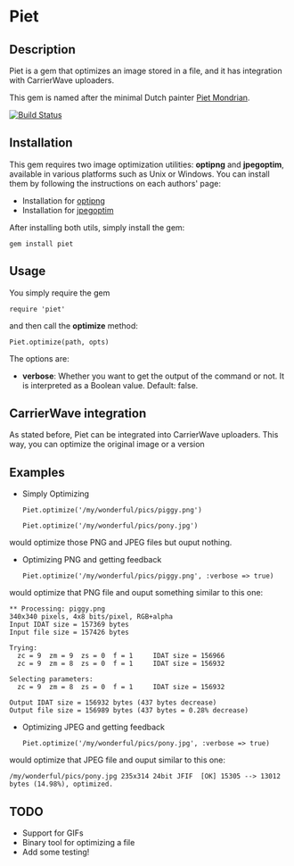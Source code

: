Piet
======

Description
-----------

Piet is a gem that optimizes an image stored in a file, and it has
integration with CarrierWave uploaders.

This gem is named after the minimal Dutch painter [Piet Mondrian](http://en.wikipedia.org/wiki/Piet_Mondrian).

[![Build Status](https://secure.travis-ci.org/albertbellonch/piet.png)](http://travis-ci.org/albertbellonch/piet)

Installation
------------

This gem requires two image optimization utilities: **optipng** and
**jpegoptim**, available in various platforms such as Unix or Windows.
You can install them by following the instructions on each authors'
page:

* Installation for [optipng](http://optipng.sourceforge.net/)
* Installation for [jpegoptim](http://freecode.com/projects/jpegoptim)

After installing both utils, simply install the gem:

    gem install piet

Usage
-----

You simply require the gem

    require 'piet'

and then call the **optimize** method:

    Piet.optimize(path, opts)

The options are:

* **verbose**: Whether you want to get the output of the command or not. It is interpreted as a Boolean value. Default: false.


CarrierWave integration
-----------------------

As stated before, Piet can be integrated into CarrierWave uploaders.
This way, you can optimize the original image or a version

Examples
--------

* Simply Optimizing

    ```
    Piet.optimize('/my/wonderful/pics/piggy.png')

    Piet.optimize('/my/wonderful/pics/pony.jpg')
    ```

would optimize those PNG and JPEG files but ouput nothing.

* Optimizing PNG and getting feedback

    ```
    Piet.optimize('/my/wonderful/pics/piggy.png', :verbose => true)
    ```

would optimize that PNG file and ouput something similar to this one:

    ** Processing: piggy.png
    340x340 pixels, 4x8 bits/pixel, RGB+alpha
    Input IDAT size = 157369 bytes
    Input file size = 157426 bytes

    Trying:
      zc = 9  zm = 9  zs = 0  f = 1		IDAT size = 156966
      zc = 9  zm = 8  zs = 0  f = 1		IDAT size = 156932

    Selecting parameters:
      zc = 9  zm = 8  zs = 0  f = 1		IDAT size = 156932

    Output IDAT size = 156932 bytes (437 bytes decrease)
    Output file size = 156989 bytes (437 bytes = 0.28% decrease)

* Optimizing JPEG and getting feedback

    ```
    Piet.optimize('/my/wonderful/pics/pony.jpg', :verbose => true)
    ```

would optimize that JPEG file and ouput similar to this one:

    /my/wonderful/pics/pony.jpg 235x314 24bit JFIF  [OK] 15305 --> 13012 bytes (14.98%), optimized.

TODO
----

* Support for GIFs
* Binary tool for optimizing a file
* Add some testing!
